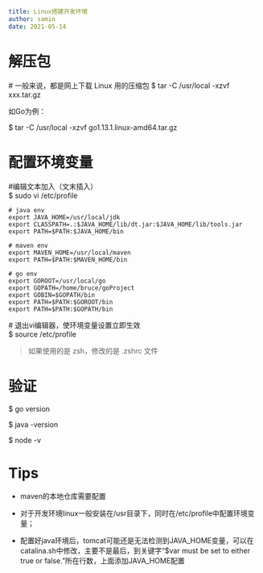 ```yaml
title: Linux搭建开发环境 
author: samin
date: 2021-05-14
```

# 解压包

\# 一般来说，都是网上下载 Linux 用的压缩包
\$ tar -C /usr/local -xzvf xxx.tar.gz

如Go为例：

\$ tar -C /usr/local -xzvf go1.13.1.linux-amd64.tar.gz

# 配置环境变量

\#编辑文本加入（文末插入）  
\$ sudo vi /etc/profile

```shell
# java env    
export JAVA_HOME=/usr/local/jdk    
export CLASSPATH=.:$JAVA_HOME/lib/dt.jar:$JAVA_HOME/lib/tools.jar
export PATH=$PATH:$JAVA_HOME/bin

# maven env
export MAVEN_HOME=/usr/local/maven
export PATH=$PATH:$MAVEN_HOME/bin

# go env
export GOROOT=/usr/local/go
export GOPATH=/home/bruce/goProject
export GOBIN=$GOPATH/bin
export PATH=$PATH:$GOROOT/bin     
export PATH=$PATH:$GOPATH/bin
```
\# 退出vi编辑器，使环境变量设置立即生效  
\$ source /etc/profile

> 如果使用的是 zsh，修改的是 .zshrc 文件

# 验证

\$ go version

\$ java -version

\$ node -v

# Tips

- maven的本地仓库需要配置

- 对于开发环境linux一般安装在/usr目录下，同时在/etc/profile中配置环境变量；

- 配置好java环境后，tomcat可能还是无法检测到JAVA_HOME变量，可以在catalina.sh中修改，主要不是最后，到关键字“$var must be set to either true or false.”所在行数，上面添加JAVA_HOME配置
